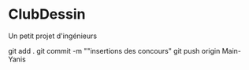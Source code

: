 # ClubDessin
Un petit projet d'ingénieurs 


git add .
git commit -m ""insertions des concours"
git push origin Main-Yanis